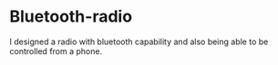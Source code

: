 # Bluetooth-radio
I designed a radio with bluetooth capability and also being able to be controlled from a phone.
